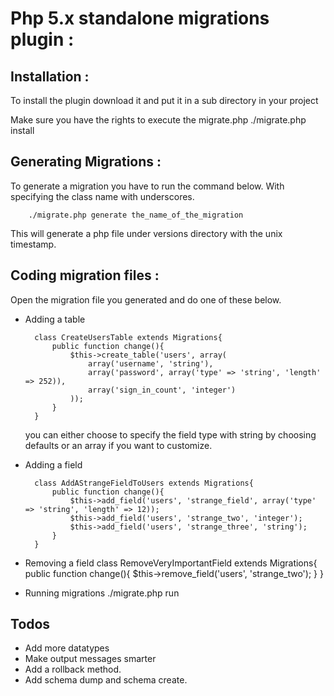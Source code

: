 Php 5.x standalone migrations plugin : 
================================

Installation : 
-------------------------

To install the plugin download it and put it in a sub directory in your project 

Make sure you have the rights to execute the migrate.php 
        ./migrate.php install 

Generating Migrations : 
-------------------------

To generate a migration you have to run the command below. With specifying the class name with underscores.

		./migrate.php generate the_name_of_the_migration 

This will generate a php file under versions directory with the unix timestamp. 

Coding migration files : 
-------------------------

Open the migration file you generated and do one of these below. 

* Adding a table 

	 
		class CreateUsersTable extends Migrations{
			public function change(){
				$this->create_table('users', array(
					array('username', 'string'),
					array('password', array('type' => 'string', 'length' => 252)),
					array('sign_in_count', 'integer')
				));
			}
		}
  you can either choose to specify the field type with string by choosing defaults or an array if you want to customize.

* Adding a field 
		
		class AddAStrangeFieldToUsers extends Migrations{
			public function change(){
				$this->add_field('users', 'strange_field', array('type' => 'string', 'length' => 12));
				$this->add_field('users', 'strange_two', 'integer');
				$this->add_field('users', 'strange_three', 'string');
			}
		}

* Removing a field 
		class RemoveVeryImportantField extends Migrations{
			public function change(){
				$this->remove_field('users', 'strange_two');
			}
		}

* Running migrations 
		./migrate.php run 

Todos 
-------------------------
* Add more datatypes 
* Make output messages smarter 
* Add a rollback method. 
* Add schema dump and schema create.